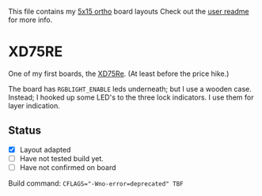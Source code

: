 This file contains my [5x15 ortho](../../../default/ortho_5x15) board layouts
Check out the [user readme](../../../../users/bbaserdem/README.md) for more info.

# XD75RE

One of my first boards, the [XD75Re](../../../../keyboards/xd75/readme.md).
(At least before the price hike.)

The board has `RGBLIGHT_ENABLE` leds underneath; but I use a wooden case.
Instead; I hooked up some LED's to the three lock indicators.
I use them for layer indication.

## Status

* [x] Layout adapted
* [ ] Have not tested build yet.
* [ ] Have not confirmed on board

Build command: `CFLAGS="-Wno-error=deprecated" TBF`
